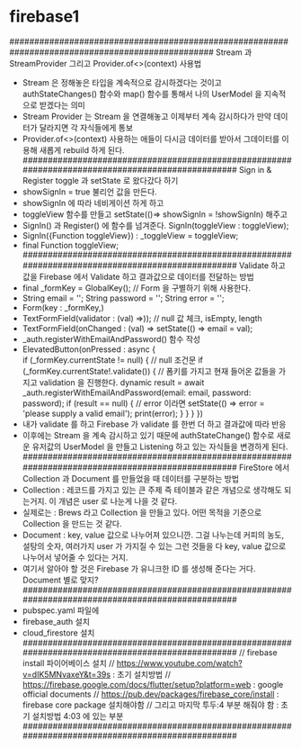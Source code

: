 # firebase1

#################################################################################################
Stream 과 StreamProvider 그리고 Provider.of<>(context) 사용법
* Stream 은 정해놓은 타입을 계속적으로 감시하겠다는 것이고 authStateChanges() 함수와 map() 함수를 통해서 나의 UserModel 을 지속적으로 받겠다는 의미
* Stream Provider 는 Stream 을 연결해놓고 이제부터 계속 감시하다가 만약 데이터가 달라지면 각 자식들에게 통보
* Provider.of<>(context) 사용하는 애들이 다시금 데이터를 받아서 그데이터를 이용해 새롭게 rebuild 하게 된다.
#################################################################################################
Sign in & Register toggle 과 setState 로 왔다갔다 하기
* showSignIn = true 불리언 값을 만든다.
* showSignIn 에 따라 네비게이션 하게 하고
* toggleView 함수를 만들고 setState(()=> showSignIn = !showSignIn) 해주고
* SignIn() 과 Register() 에 함수를 넘겨준다. SignIn(toggleView : toggleView);
* SignIn({Function toggleView}) : _toggleView = toggleView;
* final Function toggleView;
#################################################################################################
Validate 하고 값을 Firebase 에서 Validate 하고 결과값으로 데이터를 전달하는 방법
* final _formKey = GlobalKey<FormState>(); // Form 을 구별하기 위해 사용한다.
* String email = '';
  String password = '';
  String error = '';
* Form(key : _formKey,)
* TextFormField(validator : (val) =>)); // null 값 체크, isEmpty, length
* TextFormField(onChanged : (val) => setState(() => email = val);
* _auth.registerWithEmailAndPassword() 함수 작성
* ElevatedButton(onPressed : async {                     
   if (_formKey.currentState != null) {
       // null 조건문
       if (_formKey.currentState!.validate()) {
       // 폼키를 가지고 현재 들어온 값들을 가지고 validation 을 진행한다.
          dynamic result = await _auth.registerWithEmailAndPassword(email: email, password: password);
          if (result == null) {
             // error 이라면
             setState(() => error = 'please supply a valid email');
             print(error);
          }
       }
   }
 })
* 내가 validate 를 하고 Firebase 가 validate 를 한번 더 하고 결과값에 따라 반응
* 이후에는 Stream 을 계속 감시하고 있기 때문에 authStateChange() 함수로 새로운 유저값의 UserModel 을 만들고 Listening 하고 있는 자식들을 변경하게 된다.
#################################################################################################
FireStore 에서 Collection 과 Document 를 만들었을 때 데이터를 구분하는 방법
* Collection : 레코드를 가지고 있는 큰 주제 즉 테이블과 같은 개념으로 생각해도 되는거지. 이 개념은 user 로 나눈게 나을 것 같다.
* 실제로는 : Brews 라고 Collection 을 만들고 있다. 어떤 목적을 기준으로 Collection 을 만드는 것 같다.
* Document : key, value 값으로 나누어져 있으니깐. 그걸 나누는데 커피의 농도, 설탕의 숫자, 여러가지 user 가 가지질 수 있는 그런 것들을 다 
  key, value 값으로 나누어서 넣어줄 수 있다는 거지.
* 여기서 알아야 할 것은 Firebase 가 유니크한 ID 를 생성해 준다는 거다. Document 별로 맞지?
#################################################################################################
* pubspec.yaml 파일에
* firebase_auth 설치 
* cloud_firestore 설치
#################################################################################################
// firebase install 파이어베이스 설치
// https://www.youtube.com/watch?v=dIK5MNvaxeY&t=39s : 초기 설치방법
// https://firebase.google.com/docs/flutter/setup?platform=web : google official documents
// https://pub.dev/packages/firebase_core/install : firebase core package 설치해야함
// 그리고 마지막 투두:4 부분 해줘야 함 : 초기 설치방법 4:03 에 있는 부분
#################################################################################################

